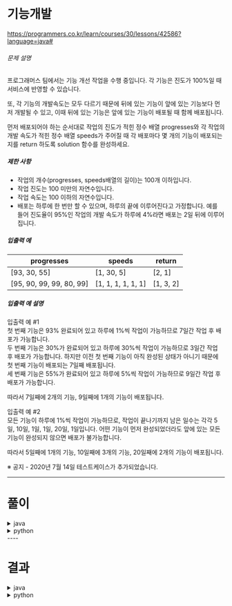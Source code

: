 # 기능개발
https://programmers.co.kr/learn/courses/30/lessons/42586?language=java#

<div class="guide-section-description">
      <h6 class="guide-section-title">문제 설명</h6>
      <div class="markdown solarized-dark"><p>프로그래머스 팀에서는 기능 개선 작업을 수행 중입니다. 각 기능은 진도가 100%일 때 서비스에 반영할 수 있습니다.</p>

<p>또, 각 기능의 개발속도는 모두 다르기 때문에 뒤에 있는 기능이 앞에 있는 기능보다 먼저 개발될 수 있고, 이때 뒤에 있는 기능은 앞에 있는 기능이 배포될 때 함께 배포됩니다.</p>

<p>먼저 배포되어야 하는 순서대로 작업의 진도가 적힌 정수 배열 progresses와 각 작업의 개발 속도가 적힌 정수 배열 speeds가 주어질 때 각 배포마다 몇 개의 기능이 배포되는지를 return 하도록 solution 함수를 완성하세요.</p>

<h5>제한 사항</h5>

<ul>
<li>작업의 개수(progresses, speeds배열의 길이)는 100개 이하입니다.</li>
<li>작업 진도는 100 미만의 자연수입니다.</li>
<li>작업 속도는 100 이하의 자연수입니다.</li>
<li>배포는 하루에 한 번만 할 수 있으며, 하루의 끝에 이루어진다고 가정합니다. 예를 들어 진도율이 95%인 작업의 개발 속도가 하루에 4%라면 배포는 2일 뒤에 이루어집니다.</li>
</ul>

<h5>입출력 예</h5>
<table class="table">
        <thead><tr>
<th>progresses</th>
<th>speeds</th>
<th>return</th>
</tr>
</thead>
        <tbody><tr>
<td>[93, 30, 55]</td>
<td>[1, 30, 5]</td>
<td>[2, 1]</td>
</tr>
<tr>
<td>[95, 90, 99, 99, 80, 99]</td>
<td>[1, 1, 1, 1, 1, 1]</td>
<td>[1, 3, 2]</td>
</tr>
</tbody>
      </table>
<h5>입출력 예 설명</h5>

<p>입출력 예 #1<br>
첫 번째 기능은 93% 완료되어 있고 하루에 1%씩 작업이 가능하므로 7일간 작업 후 배포가 가능합니다.<br>
두 번째 기능은 30%가 완료되어 있고 하루에 30%씩 작업이 가능하므로 3일간 작업 후 배포가 가능합니다. 하지만 이전 첫 번째 기능이 아직 완성된 상태가 아니기 때문에 첫 번째 기능이 배포되는 7일째 배포됩니다.<br>
세 번째 기능은 55%가 완료되어 있고 하루에 5%씩 작업이 가능하므로 9일간 작업 후 배포가 가능합니다. </p>

<p>따라서 7일째에 2개의 기능, 9일째에 1개의 기능이 배포됩니다.</p>

<p>입출력 예 #2<br>
모든 기능이 하루에 1%씩 작업이 가능하므로, 작업이 끝나기까지 남은 일수는 각각 5일, 10일, 1일, 1일, 20일, 1일입니다. 어떤 기능이 먼저 완성되었더라도 앞에 있는 모든 기능이 완성되지 않으면 배포가 불가능합니다.</p>

<p>따라서 5일째에 1개의 기능, 10일째에 3개의 기능, 20일째에 2개의 기능이 배포됩니다.</p>

<p>※ 공지 - 2020년 7월 14일 테스트케이스가 추가되었습니다.</p>
</div>
    </div>

----

# 풀이

<details>
<summary>java</summary>

```java
import java.util.*;

class Solution {
    public int[] solution(int[] progresses, int[] speeds) {
        int[] answer = new int[100];
        
        Queue<Integer> progressRemainDays = new LinkedList<Integer>();
        ArrayList<Integer> answerList = new ArrayList<>();
        
        for (int i=0; i<progresses.length; i++) {
            int progress = progresses[i];
            int speed = speeds[i];
            
            int remainDays = (int)((100 - progress) / speed);
            if ((100 - progress) % speed > 0) {
                remainDays += 1;
            }
            
            progressRemainDays.offer(remainDays);
        }

        int peekDays = progressRemainDays.poll();
        int count = 1;
        int deployedDate = 0;
        
        answer[deployedDate] = count;
        
        while (!progressRemainDays.isEmpty()) {
            
            int curDays = progressRemainDays.poll();
            
            if (peekDays < curDays) {
                deployedDate += 1;
                peekDays = curDays;
            }
            
            answer[deployedDate] += 1;
        }
        
        return Arrays.stream(answer).filter(num -> num > 0).toArray();
    }
}
```
</details>

<details>
<summary>python</summary>

```python
def solution(progresses : list, speeds : list):
    answer = []

    while len(progresses) > 0:
        cnt = 0
        for i in range(len(progresses)):
            progresses[i] += speeds[i]

        if progresses[0] >= 100:
            while len(progresses) > 0 and progresses[0] >= 100:
                progresses.pop(0)
                speeds.pop(0)
                cnt += 1
            answer.append(cnt)

    print(answer)

    return answer
```
</details>
----

# 결과
<details>
<summary>java</summary>
<div id="output" class="console-output tab-pane fade in active show"><pre class="console-content"><div></div><div class="console-heading">채점을 시작합니다.</div><div class="console-message">정확성  테스트</div><table class="console-test-group" data-category="correctness"><tbody><tr data-testcase-id="32686"><td valign="top" class="td-label">테스트 1 <span>〉</span></td><td class="result passed">통과 (2.04ms, 77.8MB)</td></tr><tr data-testcase-id="32687"><td valign="top" class="td-label">테스트 2 <span>〉</span></td><td class="result passed">통과 (2.02ms, 75.8MB)</td></tr><tr data-testcase-id="33176"><td valign="top" class="td-label">테스트 3 <span>〉</span></td><td class="result passed">통과 (2.42ms, 76.6MB)</td></tr><tr data-testcase-id="33177"><td valign="top" class="td-label">테스트 4 <span>〉</span></td><td class="result passed">통과 (4.74ms, 79MB)</td></tr><tr data-testcase-id="33178"><td valign="top" class="td-label">테스트 5 <span>〉</span></td><td class="result passed">통과 (2.91ms, 77.8MB)</td></tr><tr data-testcase-id="33179"><td valign="top" class="td-label">테스트 6 <span>〉</span></td><td class="result passed">통과 (2.35ms, 78.8MB)</td></tr><tr data-testcase-id="33180"><td valign="top" class="td-label">테스트 7 <span>〉</span></td><td class="result passed">통과 (2.15ms, 79.3MB)</td></tr><tr data-testcase-id="33181"><td valign="top" class="td-label">테스트 8 <span>〉</span></td><td class="result passed">통과 (2.31ms, 73.8MB)</td></tr><tr data-testcase-id="33182"><td valign="top" class="td-label">테스트 9 <span>〉</span></td><td class="result passed">통과 (2.13ms, 76.9MB)</td></tr><tr data-testcase-id="33183"><td valign="top" class="td-label">테스트 10 <span>〉</span></td><td class="result passed">통과 (1.99ms, 74.3MB)</td></tr><tr data-testcase-id="77620"><td valign="top" class="td-label">테스트 11 <span>〉</span></td><td class="result passed">통과 (1.94ms, 77.5MB)</td></tr></tbody></table><div class="console-heading">채점 결과</div><div class="console-message">정확성: 100.0</div><div class="console-message">합계: 100.0 / 100.0</div></pre></div>
</details>

<details>
<summary>python</summary>
<pre class="console-content"><div></div><div class="console-heading">채점을 시작합니다.</div><div class="console-message">정확성  테스트</div><table class="console-test-group" data-category="correctness"><tbody><tr data-testcase-id="32686"><td valign="top" class="td-label">테스트 1 <span>〉</span></td><td class="result passed">통과 (0.01ms, 10.1MB)</td></tr><tr data-testcase-id="32687"><td valign="top" class="td-label">테스트 2 <span>〉</span></td><td class="result passed">통과 (0.32ms, 10.2MB)</td></tr><tr data-testcase-id="33176"><td valign="top" class="td-label">테스트 3 <span>〉</span></td><td class="result passed">통과 (0.42ms, 10.2MB)</td></tr><tr data-testcase-id="33177"><td valign="top" class="td-label">테스트 4 <span>〉</span></td><td class="result passed">통과 (0.16ms, 10.2MB)</td></tr><tr data-testcase-id="33178"><td valign="top" class="td-label">테스트 5 <span>〉</span></td><td class="result passed">통과 (0.02ms, 10.3MB)</td></tr><tr data-testcase-id="33179"><td valign="top" class="td-label">테스트 6 <span>〉</span></td><td class="result passed">통과 (0.04ms, 10.2MB)</td></tr><tr data-testcase-id="33180"><td valign="top" class="td-label">테스트 7 <span>〉</span></td><td class="result passed">통과 (0.38ms, 10.3MB)</td></tr><tr data-testcase-id="33181"><td valign="top" class="td-label">테스트 8 <span>〉</span></td><td class="result passed">통과 (0.05ms, 10.3MB)</td></tr><tr data-testcase-id="33182"><td valign="top" class="td-label">테스트 9 <span>〉</span></td><td class="result passed">통과 (0.28ms, 10.2MB)</td></tr><tr data-testcase-id="33183"><td valign="top" class="td-label">테스트 10 <span>〉</span></td><td class="result passed">통과 (0.30ms, 10.2MB)</td></tr><tr data-testcase-id="77620"><td valign="top" class="td-label">테스트 11 <span>〉</span></td><td class="result passed">통과 (0.01ms, 10.3MB)</td></tr></tbody></table><div class="console-heading">채점 결과</div><div class="console-message">정확성: 100.0</div><div class="console-message">합계: 100.0 / 100.0</div></pre>
</details>

